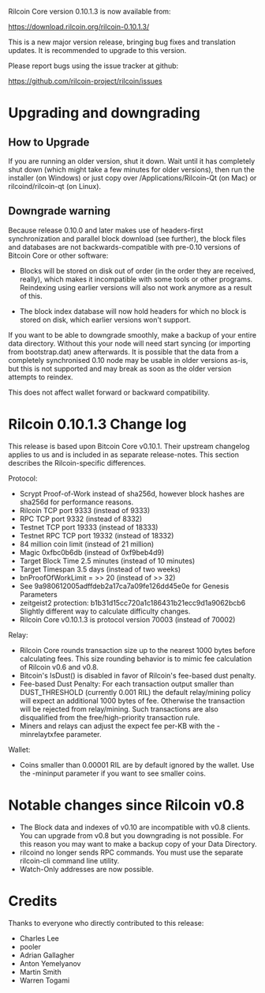 Rilcoin Core version 0.10.1.3 is now available from:

  <https://download.rilcoin.org/rilcoin-0.10.1.3/>

This is a new major version release, bringing bug fixes and translation 
updates. It is recommended to upgrade to this version.

Please report bugs using the issue tracker at github:

  <https://github.com/rilcoin-project/rilcoin/issues>

Upgrading and downgrading
=========================

How to Upgrade
--------------

If you are running an older version, shut it down. Wait until it has completely
shut down (which might take a few minutes for older versions), then run the
installer (on Windows) or just copy over /Applications/Rilcoin-Qt (on Mac) or
rilcoind/rilcoin-qt (on Linux).

Downgrade warning
------------------

Because release 0.10.0 and later makes use of headers-first synchronization and
parallel block download (see further), the block files and databases are not
backwards-compatible with pre-0.10 versions of Bitcoin Core or other software:

* Blocks will be stored on disk out of order (in the order they are
received, really), which makes it incompatible with some tools or
other programs. Reindexing using earlier versions will also not work
anymore as a result of this.

* The block index database will now hold headers for which no block is
stored on disk, which earlier versions won't support.

If you want to be able to downgrade smoothly, make a backup of your entire data
directory. Without this your node will need start syncing (or importing from
bootstrap.dat) anew afterwards. It is possible that the data from a completely
synchronised 0.10 node may be usable in older versions as-is, but this is not
supported and may break as soon as the older version attempts to reindex.

This does not affect wallet forward or backward compatibility.


Rilcoin 0.10.1.3 Change log
============================
This release is based upon Bitcoin Core v0.10.1.  Their upstream changelog applies to us and
is included in as separate release-notes.  This section describes the Rilcoin-specific differences.

Protocol:
- Scrypt Proof-of-Work instead of sha256d, however block hashes are sha256d for performance reasons.
- Rilcoin TCP port 9333 (instead of 9333)
- RPC TCP port 9332 (instead of 8332)
- Testnet TCP port 19333 (instead of 18333)
- Testnet RPC TCP port 19332 (instead of 18332)
- 84 million coin limit  (instead of 21 million)
- Magic 0xfbc0b6db       (instead of 0xf9beb4d9)
- Target Block Time 2.5 minutes (instead of 10 minutes)
- Target Timespan 3.5 days      (instead of two weeks)
- bnProofOfWorkLimit = >> 20    (instead of >> 32)
- See 9a980612005adffdeb2a17ca7a09fe126dd45e0e for Genesis Parameters
- zeitgeist2 protection: b1b31d15cc720a1c186431b21ecc9d1a9062bcb6 Slightly different way to calculate difficulty changes.
- Rilcoin Core v0.10.1.3 is protocol version 70003 (instead of 70002)

Relay:
- Rilcoin Core rounds transaction size up to the nearest 1000 bytes before calculating fees.  This size rounding behavior is to mimic fee calculation of Rilcoin v0.6 and v0.8.
- Bitcoin's IsDust() is disabled in favor of Rilcoin's fee-based dust penalty.
- Fee-based Dust Penalty: For each transaction output smaller than DUST_THRESHOLD (currently 0.001 RIL) the default relay/mining policy will expect an additional 1000 bytes of fee.  Otherwise the transaction will be rejected from relay/mining.  Such transactions are also disqualified from the free/high-priority transaction rule.
- Miners and relays can adjust the expect fee per-KB with the -minrelaytxfee parameter.

Wallet:
- Coins smaller than 0.00001 RIL are by default ignored by the wallet.  Use the -mininput parameter if you want to see smaller coins.

Notable changes since Rilcoin v0.8
===================================

- The Block data and indexes of v0.10 are incompatible with v0.8 clients.  You can upgrade from v0.8 but you downgrading is not possible.  For this reason you may want to make a backup copy of your Data Directory.
- rilcoind no longer sends RPC commands.  You must use the separate rilcoin-cli command line utility.
- Watch-Only addresses are now possible.

Credits
=======

Thanks to everyone who directly contributed to this release:

- Charles Lee
- pooler
- Adrian Gallagher
- Anton Yemelyanov
- Martin Smith
- Warren Togami

